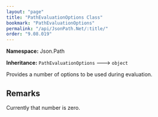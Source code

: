 ```yaml
---
layout: "page"
title: "PathEvaluationOptions Class"
bookmark: "PathEvaluationOptions"
permalink: "/api/JsonPath.Net/:title/"
order: "9.08.019"
---
```

**Namespace:** Json.Path

**Inheritance:**
`PathEvaluationOptions`
 🡒 
`object`

Provides a number of options to be used during evaluation.

## Remarks

Currently that number is zero.

